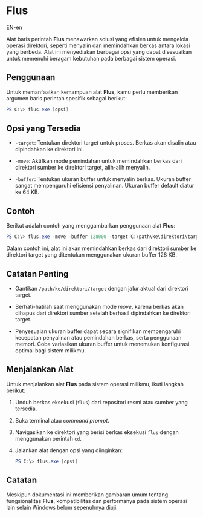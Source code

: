 
# Flus

[EN-en](README.en.md)

Alat baris perintah **Flus** menawarkan solusi yang efisien untuk mengelola operasi direktori, seperti menyalin dan memindahkan berkas antara lokasi yang berbeda. Alat ini menyediakan berbagai opsi yang dapat disesuaikan untuk memenuhi beragam kebutuhan pada berbagai sistem operasi.

## Penggunaan

Untuk memanfaatkan kemampuan alat **Flus**, kamu perlu memberikan argumen baris perintah spesifik sebagai berikut:

```powershell
PS C:\> flus.exe [opsi]
```

## Opsi yang Tersedia

- `-target`: Tentukan direktori target untuk proses. Berkas akan disalin atau dipindahkan ke direktori ini.

- `-move`: Aktifkan mode pemindahan untuk memindahkan berkas dari direktori sumber ke direktori target, alih-alih menyalin.

- `-buffer`: Tentukan ukuran buffer untuk menyalin berkas. Ukuran buffer sangat mempengaruhi efisiensi penyalinan. Ukuran buffer default diatur ke 64 KB.

## Contoh

Berikut adalah contoh yang menggambarkan penggunaan alat **Flus**:

```powershell
PS C:\> flus.exe -move -buffer 128000 -target C:\path\ke\direktori\target
```

Dalam contoh ini, alat ini akan memindahkan berkas dari direktori sumber ke direktori target yang ditentukan menggunakan ukuran buffer 128 KB.

## Catatan Penting

- Gantikan `/path/ke/direktori/target` dengan jalur aktual dari direktori target.

- Berhati-hatilah saat menggunakan mode _move_, karena berkas akan dihapus dari direktori sumber setelah berhasil dipindahkan ke direktori target.

- Penyesuaian ukuran buffer dapat secara signifikan mempengaruhi kecepatan penyalinan atau pemindahan berkas, serta penggunaan memori. Coba variasikan ukuran buffer untuk menemukan konfigurasi optimal bagi sistem milikmu.

## Menjalankan Alat

Untuk menjalankan alat **Flus** pada sistem operasi milikmu, ikuti langkah berikut:

1. Unduh berkas eksekusi (`flus`) dari repositori resmi atau sumber yang tersedia.

2. Buka terminal atau _command prompt_.

3. Navigasikan ke direktori yang berisi berkas eksekusi `flus` dengan menggunakan perintah `cd`.

4. Jalankan alat dengan opsi yang diinginkan:

   ```powershell
   PS C:\> flus.exe [opsi]
   ```

## Catatan

Meskipun dokumentasi ini memberikan gambaran umum tentang fungsionalitas **Flus**, kompatibilitas dan performanya pada sistem operasi lain selain Windows belum sepenuhnya diuji.
